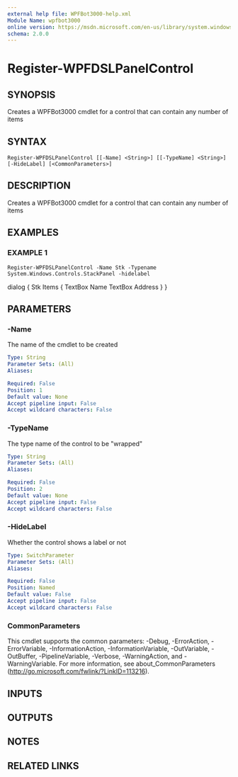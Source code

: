 ```yaml
---
external help file: WPFBot3000-help.xml
Module Name: wpfbot3000
online version: https://msdn.microsoft.com/en-us/library/system.windows.shapes.rectangle
schema: 2.0.0
---
```


# Register-WPFDSLPanelControl

## SYNOPSIS
Creates a WPFBot3000 cmdlet for a control that can contain any number of items

## SYNTAX

```
Register-WPFDSLPanelControl [[-Name] <String>] [[-TypeName] <String>] [-HideLabel] [<CommonParameters>]
```

## DESCRIPTION
Creates a WPFBot3000 cmdlet for a control that can contain any number of items

## EXAMPLES

### EXAMPLE 1
```
Register-WPFDSLPanelControl -Name Stk -Typename System.Windows.Controls.StackPanel -hidelabel
```

dialog {
    Stk Items {
                TextBox Name
                TextBox Address
    }
}

## PARAMETERS

### -Name
The name of the cmdlet to be created

```yaml
Type: String
Parameter Sets: (All)
Aliases:

Required: False
Position: 1
Default value: None
Accept pipeline input: False
Accept wildcard characters: False
```

### -TypeName
The type name of the control to be "wrapped"

```yaml
Type: String
Parameter Sets: (All)
Aliases:

Required: False
Position: 2
Default value: None
Accept pipeline input: False
Accept wildcard characters: False
```

### -HideLabel
Whether the control shows a label or not

```yaml
Type: SwitchParameter
Parameter Sets: (All)
Aliases:

Required: False
Position: Named
Default value: False
Accept pipeline input: False
Accept wildcard characters: False
```

### CommonParameters
This cmdlet supports the common parameters: -Debug, -ErrorAction, -ErrorVariable, -InformationAction, -InformationVariable, -OutVariable, -OutBuffer, -PipelineVariable, -Verbose, -WarningAction, and -WarningVariable.
For more information, see about_CommonParameters (http://go.microsoft.com/fwlink/?LinkID=113216).

## INPUTS

## OUTPUTS

## NOTES

## RELATED LINKS
